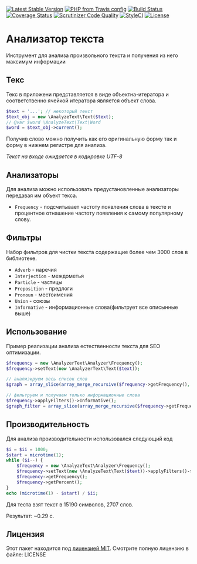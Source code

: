 [![Latest Stable Version](https://img.shields.io/packagist/v/gribanov/analyzer-text.svg?maxAge=3600&label=stable)](https://packagist.org/packages/gribanov/analyzer-text)
[![PHP from Travis config](https://img.shields.io/travis/php-v/peter-gribanov/AnalyzerText.svg?maxAge=3600)](https://packagist.org/packages/gribanov/analyzer-text)
[![Build Status](https://img.shields.io/travis/peter-gribanov/AnalyzerText.svg?maxAge=3600)](https://travis-ci.org/peter-gribanov/AnalyzerText)
[![Coverage Status](https://img.shields.io/coveralls/peter-gribanov/AnalyzerText.svg?maxAge=3600)](https://coveralls.io/github/peter-gribanov/AnalyzerText?branch=master)
[![Scrutinizer Code Quality](https://img.shields.io/scrutinizer/g/peter-gribanov/AnalyzerText.svg?maxAge=3600)](https://scrutinizer-ci.com/g/peter-gribanov/AnalyzerText/?branch=master)
[![StyleCI](https://styleci.io/repos/9087072/shield?branch=master)](https://styleci.io/repos/9087072)
[![License](https://img.shields.io/packagist/l/peter-gribanov/AnalyzerText.svg?maxAge=3600)](https://github.com/peter-gribanov/AnalyzerText)

Анализатор текста
=================

Инструмент для анализа произвольного текста и получения из него максимум информации

Текс
----

Текс в приложени представляется в виде объектна-итератора и соответственно ячейкой итератора является объект слова.

```php
$text = '...'; // некоторый текст
$text_obj = new \AnalyzeText\Text($text);
// @var $word \AnalyzeText\Text\Word
$word = $text_obj->current();
```

Получив слово можно получить как его оригинальную форму так и форму в нижнем регистре для анализа.

*Текст на входе ожидается в кодировке UTF-8*

Анализаторы
-----------

Для анализа можно использовать предустановленные анализаторы передавая им объект текса.

* `Frequency` - подсчитывает частоту появления слова в тексте и процентное отнашение частоту появления к самому популярному слову.

Фильтры
-------

Набор фильтров для чистки текста содержащие более чем 3000 слов в библиотеке.

* `Adverb` - наречия
* `Interjection` - междометья
* `Particle` - частицы
* `Preposition` - предлоги
* `Pronoun` - местоимения
* `Union` - союзы
* `Informative` - информационные слова(фильтрует все описынные выше)

Использование
-------------

Пример реализации анализа естественности текста для SEO оптимизации.

```php
$frequency = new \AnalyzerText\Analyzer\Frequency();
$frequency->setText(new \AnalyzerText\Text($text));

// анализируем весь список слов
$graph = array_slice(array_merge_recursive($frequency->getFrequency(), $frequency->getPercent()), 0, 20);

// фильтруем и получаем только информационные слова
$frequency->applyFilters()->Informative();
$graph_filter = array_slice(array_merge_recursive($frequency->getFrequency(), $frequency->getPercent()), 0, 20);
```

Производительность
------------------

Для анализа производительности использовался следующий код

```php
$i = $ii = 1000;
$start = microtime(1);
while ($i--) {
    $frequency = new \AnalyzeText\Analyzer\Frequency();
    $frequency->setText(new \AnalyzeText\Text($text))->applyFilters()->Informative();
    $frequency->getFrequency();
    $frequency->getPercent();
}
echo (microtime(1) - $start) / $ii;
```

Для теста взят текст в 15190 символов, 2707 слов.

Результат: ~0.29 c.

Лицензия
--------

Этот пакет находится под [лицензией MIT](https://opensource.org/licenses/MIT). Смотрите полную лицензию в файле: LICENSE
